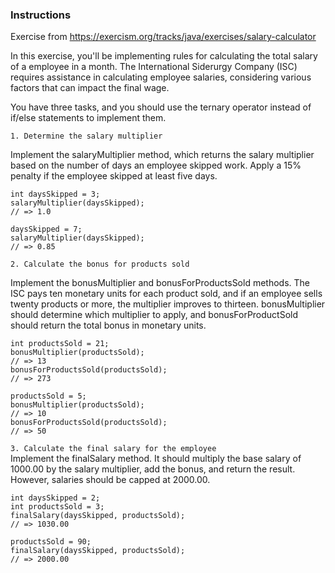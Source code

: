 ### Instructions
Exercise from https://exercism.org/tracks/java/exercises/salary-calculator

In this exercise, you'll be implementing rules for calculating the total salary of a employee in a month.
The International Siderurgy Company (ISC) requires assistance in calculating employee salaries, considering various factors that can impact the final wage.

You have three tasks, and you should use the ternary operator instead of if/else statements to implement them.

`1. Determine the salary multiplier` </br>

   Implement the salaryMultiplier method, which returns the salary multiplier based on the number of days an employee skipped work. Apply a 15% penalty if the employee skipped at least five days.
```
int daysSkipped = 3;
salaryMultiplier(daysSkipped);
// => 1.0

daysSkipped = 7;
salaryMultiplier(daysSkipped);
// => 0.85
```
`2. Calculate the bonus for products sold` </br>

Implement the bonusMultiplier and bonusForProductsSold methods. 
The ISC pays ten monetary units for each product sold, and if an employee sells twenty products or more, the multiplier improves to thirteen. 
bonusMultiplier should determine which multiplier to apply, and bonusForProductSold should return the total bonus in monetary units.

```
int productsSold = 21;
bonusMultiplier(productsSold);
// => 13
bonusForProductsSold(productsSold);
// => 273

productsSold = 5;
bonusMultiplier(productsSold);
// => 10
bonusForProductsSold(productsSold);
// => 50
```

`3. Calculate the final salary for the employee` </br>
Implement the finalSalary method. It should multiply the base salary of 1000.00 by the salary multiplier, 
add the bonus, and return the result. However, salaries should be capped at 2000.00.
```
int daysSkipped = 2;
int productsSold = 3;
finalSalary(daysSkipped, productsSold);
// => 1030.00

productsSold = 90;
finalSalary(daysSkipped, productsSold);
// => 2000.00
```